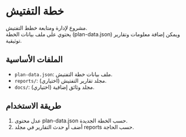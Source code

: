 # خطة التفتيش

مشروع لإدارة ومتابعة خطط التفتيش.  
يحتوي على ملف بيانات الخطة (plan-data.json) ويمكن إضافة معلومات وتقارير توثيقية.

## الملفات الأساسية
- `plan-data.json`: ملف بيانات خطة التفتيش.
- `reports/`: مجلد تقارير التفتيش (اختياري).
- `docs/`: مجلد وثائق إضافية (اختياري).

## طريقة الاستخدام
1. عدل محتوى plan-data.json حسب الخطة الجديدة.
2. أضف أو حدث التقارير في مجلد reports حسب الحاجة.